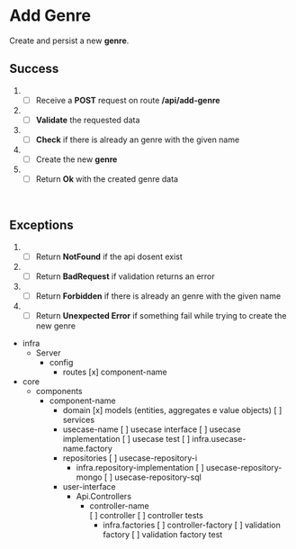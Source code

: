 # Add Genre

Create and persist a new **genre**.

## Success

1. - [ ] Receive a **POST** request on route **/api/add-genre**
2. - [ ] **Validate** the requested data
3. - [ ] **Check** if there is already an genre with the given name
4. - [ ] Create the new **genre** 
5. - [ ] Return **Ok** with the created genre data
<br/>

## Exceptions

1. - [ ] Return **NotFound** if the api dosent exist
2. - [ ] Return **BadRequest** if validation returns an error
3. - [ ] Return **Forbidden** if there is already an genre with the given name 
4. - [ ] Return **Unexpected Error** if something fail while trying to create the new genre

- infra
  - Server
    - config
      - routes
        [x] component-name  
- core
  - components
    - component-name
      - domain
        [x] models (entities, aggregates e value objects)
        [ ] services
      - usecase-name
        [ ] usecase interface
        [ ] usecase implementation
        [ ] usecase test
        [ ] infra.usecase-name.factory
      - repositories
        [ ] usecase-repository-i
        - infra.repository-implementation
          [ ] usecase-repository-mongo
          [ ] usecase-repository-sql   
      - user-interface
          - Api.Controllers
              - controller-name           
                    [ ] controller
                    [ ] controller tests                    
                  - infra.factories
                    [ ] controller-factory
                    [ ] validation factory
                    [ ] validation factory test   